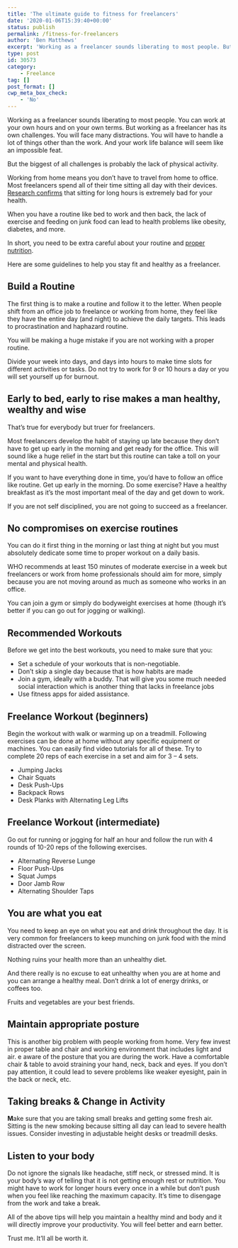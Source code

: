 ```yaml
---
title: 'The ultimate guide to fitness for freelancers'
date: '2020-01-06T15:39:40+00:00'
status: publish
permalink: /fitness-for-freelancers
author: 'Ben Matthews'
excerpt: 'Working as a freelancer sounds liberating to most people. But the biggest of all challenges is probably the lack of physical activity.'
type: post
id: 30573
category:
    - Freelance
tag: []
post_format: []
cwp_meta_box_check:
    - 'No'
---
```

Working as a freelancer sounds liberating to most people. You can work at your own hours and on your own terms. But working as a freelancer has its own challenges. You will face many distractions. You will have to handle a lot of things other than the work. And your work life balance will seem like an impossible feat.

But the biggest of all challenges is probably the lack of physical activity.

Working from home means you don’t have to travel from home to office. Most freelancers spend all of their time sitting all day with their devices. [Research confirms](https://www.bbc.com/news/health-19910888) that sitting for long hours is extremely bad for your health.

When you have a routine like bed to work and then back, the lack of exercise and feeding on junk food can lead to health problems like obesity, diabetes, and more.

In short, you need to be extra careful about your routine and [proper nutrition](https://mralpha.com/collections/nutrition).

Here are some guidelines to help you stay fit and healthy as a freelancer.

**Build a Routine**
-------------------

The first thing is to make a routine and follow it to the letter. When people shift from an office job to freelance or working from home, they feel like they have the entire day (and night) to achieve the daily targets. This leads to procrastination and haphazard routine.

You will be making a huge mistake if you are not working with a proper routine.

Divide your week into days, and days into hours to make time slots for different activities or tasks. Do not try to work for 9 or 10 hours a day or you will set yourself up for burnout.

**Early to bed, early to rise makes a man healthy, wealthy and wise**
---------------------------------------------------------------------

That’s true for everybody but truer for freelancers.

Most freelancers develop the habit of staying up late because they don’t have to get up early in the morning and get ready for the office. This will sound like a huge relief in the start but this routine can take a toll on your mental and physical health.

If you want to have everything done in time, you’d have to follow an office like routine. Get up early in the morning. Do some exercise? Have a healthy breakfast as it’s the most important meal of the day and get down to work.

If you are not self disciplined, you are not going to succeed as a freelancer.

**No compromises on exercise routine**s
---------------------------------------

You can do it first thing in the morning or last thing at night but you must absolutely dedicate some time to proper workout on a daily basis.

WHO recommends at least 150 minutes of moderate exercise in a week but freelancers or work from home professionals should aim for more, simply because you are not moving around as much as someone who works in an office.

You can join a gym or simply do bodyweight exercises at home (though it’s better if you can go out for jogging or walking).

**Recommended Workouts**
------------------------

Before we get into the best workouts, you need to make sure that you:

- Set a schedule of your workouts that is non-negotiable.
- Don’t skip a single day because that is how habits are made
- Join a gym, ideally with a buddy. That will give you some much needed social interaction which is another thing that lacks in freelance jobs
- Use fitness apps for aided assistance.

Freelance **Workout (beginners)** 
----------------------------------

Begin the workout with walk or warming up on a treadmill. Following exercises can be done at home without any specific equipment or machines. You can easily find video tutorials for all of these. Try to complete 20 reps of each exercise in a set and aim for 3 – 4 sets.

- Jumping Jacks
- Chair Squats
- Desk Push-Ups
- Backpack Rows
- Desk Planks with Alternating Leg Lifts

**Freelance Workout (intermediate)**
------------------------------------

Go out for running or jogging for half an hour and follow the run with 4 rounds of 10-20 reps of the following exercises.

- Alternating Reverse Lunge
- Floor Push-Ups
- Squat Jumps
- Door Jamb Row
- Alternating Shoulder Taps

**You are what you eat**
------------------------

You need to keep an eye on what you eat and drink throughout the day. It is very common for freelancers to keep munching on junk food with the mind distracted over the screen.

Nothing ruins your health more than an unhealthy diet.

And there really is no excuse to eat unhealthy when you are at home and you can arrange a healthy meal. Don’t drink a lot of energy drinks, or coffees too.

Fruits and vegetables are your best friends.

**Maintain appropriate posture** 
---------------------------------

This is another big problem with people working from home. Very few invest in proper table and chair and working environment that includes light and air. e aware of the posture that you are during the work. Have a comfortable chair &amp; table to avoid straining your hand, neck, back and eyes. If you don’t pay attention, it could lead to severe problems like weaker eyesight, pain in the back or neck, etc.

**Taking breaks &amp; Change in Activity**
------------------------------------------

**M**ake sure that you are taking small breaks and getting some fresh air. Sitting is the new smoking because sitting all day can lead to severe health issues. Consider investing in adjustable height desks or treadmill desks.

**Listen to your body**
-----------------------

Do not ignore the signals like headache, stiff neck, or stressed mind. It is your body’s way of telling that it is not getting enough rest or nutrition. You might have to work for longer hours every once in a while but don’t push when you feel like reaching the maximum capacity. It’s time to disengage from the work and take a break.

All of the above tips will help you maintain a healthy mind and body and it will directly improve your productivity. You will feel better and earn better.

Trust me. It’ll all be worth it.